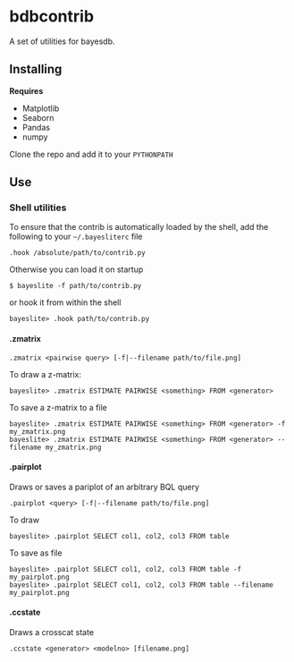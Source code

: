 # bdbcontrib

A set of utilities for bayesdb. 


## Installing
**Requires**

- Matplotlib
- Seaborn
- Pandas
- numpy

Clone the repo and add it to your `PYTHONPATH`

## Use


### Shell utilities
To ensure that the contrib is automatically loaded by the shell, add the following to your `~/.bayesliterc` file

    .hook /absolute/path/to/contrib.py

Otherwise you can load it on startup

    $ bayeslite -f path/to/contrib.py

or hook it from within the shell

    bayeslite> .hook path/to/contrib.py

#### .zmatrix

    .zmatrix <pairwise query> [-f|--filename path/to/file.png]

To draw a z-matrix:

    bayeslite> .zmatrix ESTIMATE PAIRWISE <something> FROM <generator>

To save a z-matrix to a file

    bayeslite> .zmatrix ESTIMATE PAIRWISE <something> FROM <generator> -f my_zmatrix.png
    bayeslite> .zmatrix ESTIMATE PAIRWISE <something> FROM <generator> --filename my_zmatrix.png


#### .pairplot
Draws or saves a pariplot of an arbitrary BQL query

    .pairplot <query> [-f|--filename path/to/file.png]

To draw 

    bayeslite> .pairplot SELECT col1, col2, col3 FROM table

To save as file

    bayeslite> .pairplot SELECT col1, col2, col3 FROM table -f my_pairplot.png
    bayeslite> .pairplot SELECT col1, col2, col3 FROM table --filename my_pairplot.png


#### .ccstate
Draws a crosscat state

    .ccstate <generator> <modelno> [filename.png]
